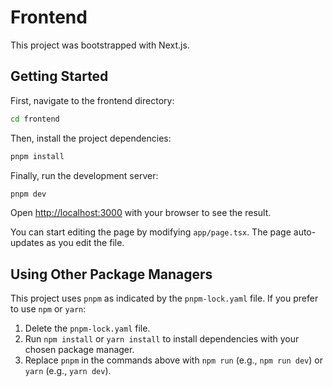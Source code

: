 # Frontend

This project was bootstrapped with Next.js.

## Getting Started

First, navigate to the frontend directory:
```bash
cd frontend
```

Then, install the project dependencies:

```bash
pnpm install
```

Finally, run the development server:

```bash
pnpm dev
```

Open [http://localhost:3000](http://localhost:3000) with your browser to see the result.

You can start editing the page by modifying `app/page.tsx`. The page auto-updates as you edit the file.

## Using Other Package Managers

This project uses `pnpm` as indicated by the `pnpm-lock.yaml` file. If you prefer to use `npm` or `yarn`:

1.  Delete the `pnpm-lock.yaml` file.
2.  Run `npm install` or `yarn install` to install dependencies with your chosen package manager.
3.  Replace `pnpm` in the commands above with `npm run` (e.g., `npm run dev`) or `yarn` (e.g., `yarn dev`).
